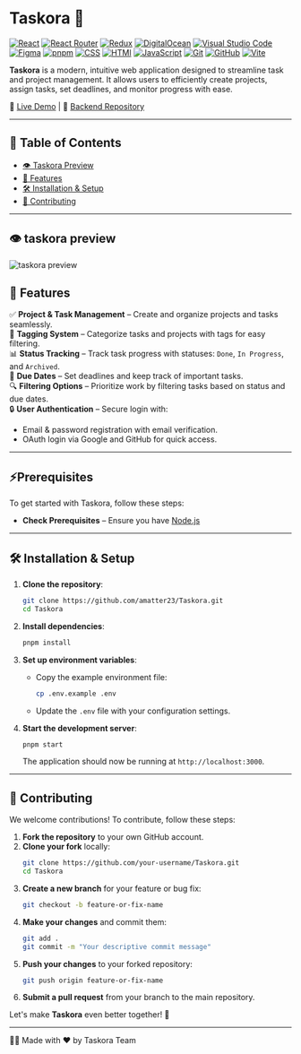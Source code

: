 # Taskora 🚀


[![React](https://img.shields.io/badge/React-%2320232a.svg?logo=react&logoColor=%2361DAFB)](#) [![React Router](https://img.shields.io/badge/React_Router-CA4245?logo=react-router&logoColor=white)](#) [![Redux](https://img.shields.io/badge/Redux-764ABC?logo=redux&logoColor=fff)](#) [![DigitalOcean](https://img.shields.io/badge/DigitalOcean-%230167ff.svg?logo=digitalOcean&logoColor=white)](#) [![Visual Studio Code](https://custom-icon-badges.demolab.com/badge/Visual%20Studio%20Code-0078d7.svg?logo=vsc&logoColor=white)](#) [![Figma](https://img.shields.io/badge/Figma-F24E1E?logo=figma&logoColor=white)](#) [![pnpm](https://img.shields.io/badge/pnpm-F69220?logo=pnpm&logoColor=fff)](#) [![CSS](https://img.shields.io/badge/CSS-1572B6?logo=css3&logoColor=fff)](#) [![HTMl](https://img.shields.io/badge/HTML-36C?logo=htmx&logoColor=fff)](#) [![JavaScript](https://img.shields.io/badge/JavaScript-F7DF1E?logo=javascript&logoColor=000)](#) [![Git](https://img.shields.io/badge/Git-F05032?logo=git&logoColor=fff)](#) [![GitHub](https://img.shields.io/badge/GitHub-%23121011.svg?logo=github&logoColor=white)](#) [![Vite](https://img.shields.io/badge/Vite-646CFF?logo=vite&logoColor=fff)](#)

**Taskora** is a modern, intuitive web application designed to streamline task and project management. It allows users to efficiently create projects, assign tasks, set deadlines, and monitor progress with ease.

🔗 [Live Demo](https://taskora.live) | 📂 [Backend Repository](https://github.com/MuhammedMagdyy/Taskora-API)


---
## 📖 Table of Contents

- [👁️ Taskora Preview](#-taskora-preview)
- [📌 Features](#-features)
- [🛠️ Installation & Setup](#️-installation--setup)
- [🤝 Contributing](#-contributing)
---

## 👁️ taskora preview
![taskora preview ](https://github.com/user-attachments/assets/8e4b1cbf-3ad0-4fca-80d3-4a4af0d22aae)


## 📌 Features

✅ **Project & Task Management** – Create and organize projects and tasks seamlessly.\
🏏️ **Tagging System** – Categorize tasks and projects with tags for easy filtering.\
📊 **Status Tracking** – Track task progress with statuses: `Done`, `In Progress`, and `Archived`.\
📅 **Due Dates** – Set deadlines and keep track of important tasks.\
🔍 **Filtering Options** – Prioritize work by filtering tasks based on status and due dates.\
🔒 **User Authentication** – Secure login with:

- Email & password registration with email verification.
- OAuth login via Google and GitHub for quick access.

---
## ⚡Prerequisites

To get started with Taskora, follow these steps:

- **Check Prerequisites** – Ensure you have [Node.js](https://nodejs.org/) 

---

## 🛠️ Installation & Setup

1. **Clone the repository**:

   ```bash
   git clone https://github.com/amatter23/Taskora.git
   cd Taskora
   ```

2. **Install dependencies**:

   ```bash
   pnpm install
   ```

3. **Set up environment variables**:

   - Copy the example environment file:
     ```bash
     cp .env.example .env
     ```
   - Update the `.env` file with your configuration settings.

4. **Start the development server**:

   ```bash
   pnpm start
   ```

   The application should now be running at `http://localhost:3000`.

---

## 🤝 Contributing

We welcome contributions! To contribute, follow these steps:

1. **Fork the repository** to your own GitHub account.
2. **Clone your fork** locally:
   ```bash
   git clone https://github.com/your-username/Taskora.git
   cd Taskora
   ```
3. **Create a new branch** for your feature or bug fix:
   ```bash
   git checkout -b feature-or-fix-name
   ```
4. **Make your changes** and commit them:
   ```bash
   git add .
   git commit -m "Your descriptive commit message"
   ```
5. **Push your changes** to your forked repository:
   ```bash
   git push origin feature-or-fix-name
   ```
6. **Submit a pull request** from your branch to the main repository.

Let's make **Taskora** even better together! 🚀

---

👨‍💻 Made with ❤️ by Taskora Team

